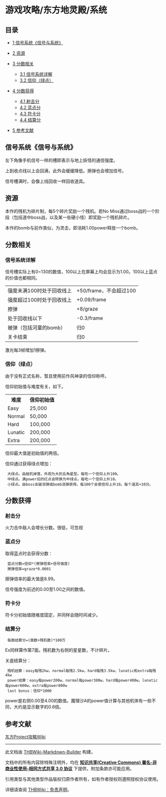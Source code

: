 # 游戏攻略/东方地灵殿/系统

<!-- source html: G:\repos\THBWiki-Markdown-Builder\THBWikiMarkdown\Temp\main\c\c4\ns0%3A%E6%B8%B8%E6%88%8F%E6%94%BB%E7%95%A5%2F%E4%B8%9C%E6%96%B9%E5%9C%B0%E7%81%B5%E6%AE%BF%2F%E7%B3%BB%E7%BB%9F.html -->



## 目录

- [1 信号系统《信号与系统》](#信号系统《信号与系统》)
- [2 资源](#资源)
- [3 分数相关](#分数相关)

  - [3.1 信号系统详解](#信号系统详解)
  - [3.2 信仰（绿点）](#信仰（绿点）)



- [4 分数获得](#分数获得)

  - [4.1 射击分](#射击分)
  - [4.2 蓝点分](#蓝点分)
  - [4.3 符卡分](#符卡分)
  - [4.4 结算分](#结算分)



- [5 参考文献](#参考文献)




## 信号系统《信号与系统》
  
左下角像手机信号一样的槽即表示与地上妖怪的通信强度。  

上到收点线以上会回满，此外会缓缓降低。擦弹也会增加信号。  

信号槽满时，会像上线回收一样回收道具。
  

## 资源
  
本作的残机为碎片制，每5个碎片奖励一个残机。若No Miss通过boss战的一个阶段（包括道中boss战，以及某一些硬小怪）即奖励一个残机碎片。  

本作的bomb与前作类似，为灵击，即消耗1.00power释放一个bomb。
  

## 分数相关
### 信号系统详解
  
信号槽实际上有0~130的数值，100以上在屏幕上均会显示为1.00。100以上蓝点的价值也都相同。
  


<table>

<tbody><tr>
<td>强度未满100时处于回收线上</td>
<td>+50/frame，不会超过100
</td></tr>
<tr>
<td>强度超过100时处于回收线上</td>
<td>+0.09/frame
</td></tr>
<tr>
<td>擦弹</td>
<td>+8/graze
</td></tr>
<tr>
<td>处于回收线以下</td>
<td>-0.3/frame
</td></tr>
<tr>
<td>被弹（包括河童的bomb）</td>
<td>归0
</td></tr>
<tr>
<td>关卡结束</td>
<td>归0
</td></tr></tbody></table>


  
激光每3帧增加1擦弹。
  

### 信仰（绿点）
  
由于没有正式名称，暂且使用前作风神录的信仰称呼。  

信仰初始值与难度有关，如下。
  


<table>

<tbody><tr>
<th>难度</th>
<th>信仰初始值
</th></tr>
<tr>
<td>Easy</td>
<td>25,000
</td></tr>
<tr>
<td>Normal</td>
<td>50,000
</td></tr>
<tr>
<td>Hard</td>
<td>100,000
</td></tr>
<tr>
<td>Lunatic</td>
<td>200,000
</td></tr>
<tr>
<td>Extra</td>
<td>200,000
</td></tr></tbody></table>


  
信仰最大值是初始值的两倍。  

信仰通过获得绿点增加：
  

```
 大绿点。由敌机掉落，外观为大的五角星型。每吃一个信仰上升100。
 中绿点。满power后的红点会转换为中绿点。每吃一个信仰上升10。
 小绿点。由boss击破消弹或bomb消弹获得。每100个会使信仰上升10。每个道具+10分。
```

## 分数获得
### 射击分
  
火力击中敌人会增长分数。很低，可忽视
  

### 蓝点分
  
取得蓝点时会获得分数：
  

```
 蓝点分数=信仰*(擦弹倍率+信号强度)
 擦弹倍率=graze*0.0001
```

  
擦弹倍率的最大值是8.99。  

信号强度为前述的0.00至1.00之间的数值。
  

### 符卡分
  
符卡分初始值随难度固定，并同样会随时间减少。
  

### 结算分
```
 每面结算分=(面数+残机数)*100万
```

  
Ex同样算作第7面。残机数为右侧的星星数，不计碎片。  

关底结算分：
  

```
 残机结算：easy每残2kw，normal每残2.5kw，hard每残3.5kw，lunatic和extra每残4kw
 power结算：easy每power200w，normal每power300w，hard每power400w，lunatic每power600w，extra每power800w
 last bonus：信仰*1000
```

  
power是右侧0.00至4.00的数值。魔理沙A的power值计算与其他机体有一些不同，大约是显示数字的0.6倍。
  

## 参考文献
  
[东方Project攻略Wiki](https://wikiwiki.jp/thk/地/Score)
  





---

此文档由 [THBWiki-Markdown-Builder](https://github.com/Delsin-Yu/THBWiki-Markdown-Builder) 构建。

文档中的所有内容除特殊注明外，均在 [**知识共享(Creative Commons) 署名-非商业性使用-相同方式共享 3.0 协议**](https://creativecommons.org/licenses/by-sa/3.0/deed.zh-hans) 下提供，附加条款亦可能应用。

引用类型与其他类型作品版权归原作者所有，如有作者授权则遵照授权协议使用。

详细请查阅 [THBWiki：免责声明](https://thbwiki.cc/THBWiki:%E5%85%8D%E8%B4%A3%E5%A3%B0%E6%98%8E)。

